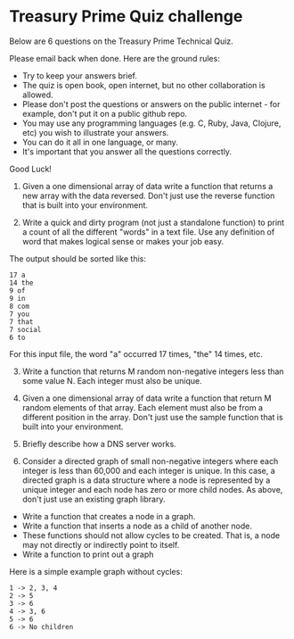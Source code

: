 <!-- @format -->

# Treasury Prime Quiz challenge

Below are 6 questions on the Treasury Prime Technical Quiz.

Please email back when done. Here are the ground rules:

- Try to keep your answers brief.
- The quiz is open book, open internet, but no other collaboration is allowed.
- Please don't post the questions or answers on the public internet - for example, don't put it on a public github repo.
- You may use any programming languages (e.g. C, Ruby, Java, Clojure, etc) you wish to illustrate your answers.
- You can do it all in one language, or many.
- It's important that you answer all the questions correctly.

Good Luck!

1. Given a one dimensional array of data write a function that returns a new array with the data reversed. Don't just use the reverse function that is built into your environment.

2. Write a quick and dirty program (not just a standalone function) to print a count of all the different "words" in a text file. Use any definition of word that makes logical sense or makes your job easy.

The output should be sorted like this:

```
17 a
14 the
9 of
9 in
8 com
7 you
7 that
7 social
6 to
```

For this input file, the word "a" occurred 17 times, "the" 14 times, etc.

3. Write a function that returns M random non-negative integers less than some value N. Each integer must also be unique.

4. Given a one dimensional array of data write a function that return M random elements of that array. Each element must also be from a different position in the array. Don't just use the sample function that is built into your environment.

5. Briefly describe how a DNS server works.

6. Consider a directed graph of small non-negative integers where each integer is less than 60,000 and each integer is unique. In this case, a directed graph is a data structure where a node is represented by a unique integer and each node has zero or more child nodes. As above, don't just use an existing graph library.

- Write a function that creates a node in a graph.
- Write a function that inserts a node as a child of another node.
- These functions should not allow cycles to be created. That is, a node may not directly or indirectly point to itself.
- Write a function to print out a graph

Here is a simple example graph without cycles:

```
1 -> 2, 3, 4
2 -> 5
3 -> 6
4 -> 3, 6
5 -> 6
6 -> No children
```
